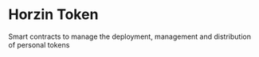 # Horzin Token

Smart contracts to manage the deployment, management and distribution of personal tokens
